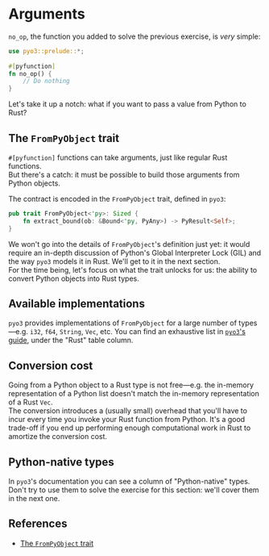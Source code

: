 # Arguments

`no_op`, the function you added to solve the previous exercise, is _very_ simple:

```rust
use pyo3::prelude::*;
    
#[pyfunction]
fn no_op() {
    // Do nothing
}
```

Let's take it up a notch: what if you want to pass a value from Python to Rust?

## The `FromPyObject` trait

`#[pyfunction]` functions can take arguments, just like regular Rust functions.\
But there's a catch: it must be possible to build those arguments from Python objects.

The contract is encoded in the `FromPyObject` trait, defined in `pyo3`:

```rust
pub trait FromPyObject<'py>: Sized {
    fn extract_bound(ob: &Bound<'py, PyAny>) -> PyResult<Self>;
}
```

We won't go into the details of `FromPyObject`'s definition just yet: it would require an
in-depth discussion of Python's Global Interpreter Lock (GIL) and the way
`pyo3` models it in Rust. We'll get to it in the next section.\
For the time being, let's focus on what the trait unlocks for us: the ability to convert
Python objects into Rust types.

## Available implementations

`pyo3` provides implementations of `FromPyObject` for a large number of types—e.g. `i32`, `f64`, `String`, `Vec`, etc.
You can find an exhaustive list in [`pyo3`'s guide](https://pyo3.rs/v0.22.0/conversions/tables#argument-types),
under the "Rust" table column.

## Conversion cost

Going from a Python object to a Rust type is not free—e.g. the
in-memory representation of a Python list doesn't match the in-memory representation of a Rust `Vec`.\
The conversion introduces a (usually small) overhead that you'll have to incur every time you invoke
your Rust function from Python. It's a good trade-off if you end up performing enough
computational work in Rust to amortize the conversion cost.

## Python-native types

In `pyo3`'s documentation you can see a column of "Python-native" types.\
Don't try to use them to solve the exercise for this section: we'll cover them in the next one.

## References

- [The `FromPyObject` trait](https://docs.rs/pyo3/0.23.3/pyo3/conversion/trait.FromPyObject.html)
